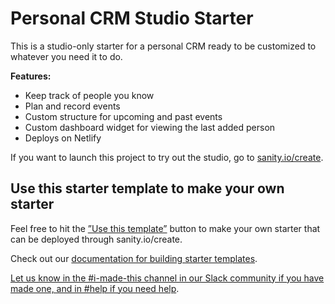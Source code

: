 # Personal CRM Studio Starter

This is a studio-only starter for a personal CRM ready to be customized to whatever you need it to do.

**Features:**

- Keep track of people you know
- Plan and record events
- Custom structure for upcoming and past events
- Custom dashboard widget for viewing the last added person
- Deploys on Netlify

If you want to launch this project to try out the studio, go to [sanity.io/create](https://sanity.io/create?template=sanity-io/sanity-template-personal-crm).

## Use this starter template to make your own starter

Feel free to hit the [”Use this template”](https://github.com/sanity-io/sanity-template-personal-crm/generate) button to make your own starter that can be deployed through sanity.io/create.

Check out our [documentation for building starter templates](https://www.sanity.io/docs/starter-templates).

[Let us know in the #i-made-this channel in our Slack community if you have made one, and in #help if you need help](https://slack.sanity.io).
